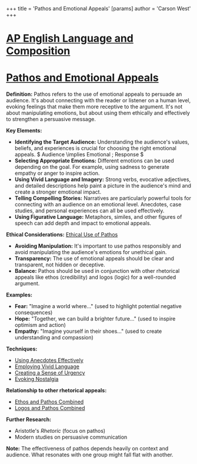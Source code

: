 +++
 title = 'Pathos and Emotional Appeals'
[params]
	author = 'Carson West'
+++
# [AP English Language and Composition](./../ap-english-language-and-composition/)
# [Pathos and Emotional Appeals](./../pathos-and-emotional-appeals/)

**Definition:** Pathos refers to the use of emotional appeals to persuade an audience.  It's about connecting with the reader or listener on a human level, evoking feelings that make them more receptive to the argument.  It's not about manipulating emotions, but about using them ethically and effectively to strengthen a persuasive message.

**Key Elements:**

* **Identifying the Target Audience:** Understanding the audience's values, beliefs, and experiences is crucial for choosing the right emotional appeals.  $ Audience \implies Emotional \; Response $ 
* **Selecting Appropriate Emotions:** Different emotions can be used depending on the goal.  For example, using sadness to generate empathy or anger to inspire action.
* **Using Vivid Language and Imagery:**  Strong verbs, evocative adjectives, and detailed descriptions help paint a picture in the audience's mind and create a stronger emotional impact.
* **Telling Compelling Stories:**  Narratives are particularly powerful tools for connecting with an audience on an emotional level.  Anecdotes, case studies, and personal experiences can all be used effectively.
* **Using Figurative Language:** Metaphors, similes, and other figures of speech can add depth and impact to emotional appeals.


**Ethical Considerations:** [Ethical Use of Pathos](./../ethical-use-of-pathos/)

* **Avoiding Manipulation:**  It's important to use pathos responsibly and avoid manipulating the audience's emotions for unethical gain.
* **Transparency:**  The use of emotional appeals should be clear and transparent, not hidden or deceptive.
* **Balance:**  Pathos should be used in conjunction with other rhetorical appeals like ethos (credibility) and logos (logic) for a well-rounded argument.


**Examples:**

* **Fear:**  "Imagine a world where..." (used to highlight potential negative consequences)
* **Hope:**  "Together, we can build a brighter future..." (used to inspire optimism and action)
* **Empathy:** "Imagine yourself in their shoes..." (used to create understanding and compassion)


**Techniques:**

* [Using Anecdotes Effectively](./../using-anecdotes-effectively/)
* [Employing Vivid Language](./../employing-vivid-language/)
* [Creating a Sense of Urgency](./../creating-a-sense-of-urgency/)
* [Evoking Nostalgia](./../evoking-nostalgia/)


**Relationship to other rhetorical appeals:**

* [Ethos and Pathos Combined](./../ethos-and-pathos-combined/)
* [Logos and Pathos Combined](./../logos-and-pathos-combined/)


**Further Research:**

* Aristotle's *Rhetoric* (focus on pathos)
* Modern studies on persuasive communication


**Note:**  The effectiveness of pathos depends heavily on context and audience.  What resonates with one group might fall flat with another.
